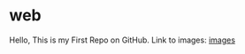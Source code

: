 # web

Hello, This is my First Repo on GitHub. Link to images: [images](https://drive.google.com/drive/folders/1Wdwk6EQj9gM2YvxH-f8hARIzIR3KJX4L?usp=sharing)
